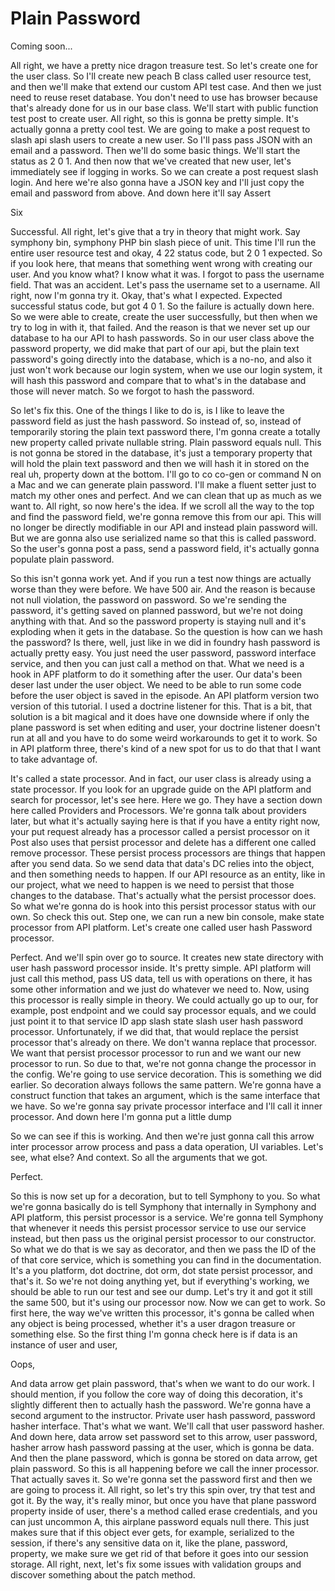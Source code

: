 # Plain Password

Coming soon...

All right, we have a pretty nice dragon treasure test. So let's create one for the
user class. So I'll create new peach B class called user resource test, and then
we'll make that extend our custom API test case. And then we just need to reuse reset
database. You don't need to use has browser because that's already done for us in our
base class. We'll start with public function test post to create user. All right, so
this is gonna be pretty simple. It's actually gonna a pretty cool test. We are going
to make a post request to slash api slash users to create a new user. So I'll pass
pass JSON with an email and a password. Then we'll do some basic things. We'll start
the status as 2 0 1. And then now that we've created that new user, let's immediately
see if logging in works. So we can create a post request slash login. And here we're
also gonna have a JSON key and I'll just copy the email and password from above. And
down here it'll say Assert

Six

Successful. All right, let's give that a try in theory that might work. Say symphony
bin, symphony PHP bin slash piece of unit. This time I'll run the entire user
resource test and okay, 4 22 status code, but 2 0 1 expected. So if you look here,
that means that something went wrong with creating our user. And you know what? I
know what it was. I forgot to pass the username field. That was an accident. Let's
pass the username set to a username. All right, now I'm gonna try it. Okay, that's
what I expected. Expected successful status code, but got 4 0 1. So the failure is
actually down here. So we were able to create, create the user successfully, but then
when we try to log in with it, that failed. And the reason is that we never set up
our database to ha our API to hash passwords. So in our user class above the password
property, we did make that part of our api, but the plain text password's going
directly into the database, which is a no-no, and also it just won't work because our
login system, when we use our login system, it will hash this password and compare
that to what's in the database and those will never match. So we forgot to hash the
password.

So let's fix this. One of the things I like to do is, is I like to leave the password
field as just the hash password. So instead of, so, instead of temporarily storing
the plain text password there, I'm gonna create a totally new property called private
nullable string. Plain password equals null. This is not gonna be stored in the
database, it's just a temporary property that will hold the plain text password and
then we will hash it in stored on the real uh, property down at the bottom. I'll go
to co co-gen or command N on a Mac and we can generate plain password. I'll make a
fluent setter just to match my other ones and perfect. And we can clean that up as
much as we want to. All right, so now here's the idea. If we scroll all the way to
the top and find the password field, we're gonna remove this from our api. This will
no longer be directly modifiable in our API and instead plain password will. But we
are gonna also use serialized name so that this is called password. So the user's
gonna post a pass, send a password field, it's actually gonna populate plain
password.

So this isn't gonna work yet. And if you run a test now things are actually worse
than they were before. We have 500 air. And the reason is because not null violation,
the password on password. So we're sending the password, it's getting saved on
planned password, but we're not doing anything with that. And so the password
property is staying null and it's exploding when it gets in the database. So the
question is how can we hash the password? Is there, well, just like in we did in
foundry hash password is actually pretty easy. You just need the user password,
password interface service, and then you can just call a method on that. What we need
is a hook in APF platform to do it something after the user. Our data's been deser
last under the user object. We need to be able to run some code before the user
object is saved in the episode. An API platform version two version of this tutorial.
I used a doctrine listener for this. That is a bit, that solution is a bit magical
and it does have one downside where if only the plane password is set when editing
and user, your doctrine listener doesn't run at all and you have to do some weird
workarounds to get it to work. So in API platform three, there's kind of a new spot
for us to do that that I want to take advantage of.

It's called a state processor. And in fact, our user class is already using a state
processor. If you look for an upgrade guide on the API platform and search for
processor, let's see here. Here we go. They have a section down here called Providers
and Processors. We're gonna talk about providers later, but what it's actually saying
here is that if you have a entity right now, your put request already has a processor
called a persist processor on it Post also uses that persist processor and delete has
a different one called remove processor. These persist process processors are things
that happen after you send data. So we send data that data's DC relies into the
object, and then something needs to happen. If our API resource as an entity, like in
our project, what we need to happen is we need to persist that those changes to the
database. That's actually what the persist processor does. So what we're gonna do is
hook into this persist processor status with our own. So check this out. Step one, we
can run a new bin console, make state processor from API platform. Let's create one
called user hash Password processor.

Perfect. And we'll spin over go to source. It creates new state directory with user
hash password processor inside. It's pretty simple. API platform will just call this
method, pass US data, tell us with operations on there, it has some other information
and we just do whatever we need to. Now, using this processor is really simple in
theory. We could actually go up to our, for example, post endpoint and we could say
processor equals, and we could just point it to that service ID app slash state slash
user hash password processor. Unfortunately, if we did that, that would replace the
persist processor that's already on there. We don't wanna replace that processor. We
want that persist processor processor to run and we want our new processor to run. So
due to that, we're not gonna change the processor in the config. We're going to use
service decoration. This is something we did earlier. So decoration always follows
the same pattern. We're gonna have a construct function that takes an argument, which
is the same interface that we have. So we're gonna say private processor interface
and I'll call it inner processor. And down here I'm gonna put a little dump

So we can see if this is working. And then we're just gonna call this arrow inter
processor arrow process and pass a data operation, UI variables. Let's see, what
else? And context. So all the arguments that we got.

Perfect.

So this is now set up for a decoration, but to tell Symphony to you. So what we're
gonna basically do is tell Symphony that internally in Symphony and API platform,
this persist processor is a service. We're gonna tell Symphony that whenever it needs
this persist processor service to use our service instead, but then pass us the
original persist processor to our constructor. So what we do that is we say as
decorator, and then we pass the ID of the of that core service, which is something
you can find in the documentation. It's a you platform, dot doctrine, dot orm, dot
state persist processor, and that's it. So we're not doing anything yet, but if
everything's working, we should be able to run our test and see our dump. Let's try
it and got it still the same 500, but it's using our processor now. Now we can get to
work. So first here, the way we've written this processor, it's gonna be called when
any object is being processed, whether it's a user dragon treasure or something else.
So the first thing I'm gonna check here is if data is an instance of user and user,

Oops,

And data arrow get plain password, that's when we want to do our work. I should
mention, if you follow the core way of doing this decoration, it's slightly different
then to actually hash the password. We're gonna have a second argument to the
instructor. Private user hash password, password hasher interface. That's what we
want. We'll call that user password hasher. And down here, data arrow set password
set to this arrow, user password, hasher arrow hash password passing at the user,
which is gonna be data. And then the plane password, which is gonna be stored on data
arrow, get plain password. So this is all happening before we call the inner
processor. That actually saves it. So we're gonna set the password first and then we
are going to process it. All right, so let's try this spin over, try that test and
got it. By the way, it's really minor, but once you have that plane password property
inside of user, there's a method called erase credentials, and you can just uncommon
A, this airplane password equals null there. This just makes sure that if this object
ever gets, for example, serialized to the session, if there's any sensitive data on
it, like the plane, password, property, we make sure we get rid of that before it
goes into our session storage. All right, next, let's fix some issues with validation
groups and discover something about the patch method.

